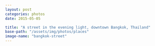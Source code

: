 ```yaml
---
layout: post
categories: photos
date: 2015-05-05

title: "A street in the evening light, downtown Bangkok, Thailand"
base-path: "/assets/img/photos/places"
image-name: "bangkok-street"
---
```

